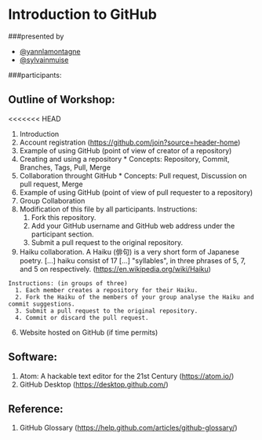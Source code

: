 # Introduction to GitHub
###presented by
- [@yannlamontagne](https://github.com/yannlamontagne)
- [@sylvainmuise](https://github.com/sylvainmuise)

###participants:


## Outline of Workshop:
<<<<<<< HEAD
1. Introduction
2. Account registration (https://github.com/join?source=header-home)
3. Example of using GitHub (point of view of creator of a repository)
  1. Creating and using a repository
    * Concepts: Repository, Commit, Branches, Tags, Pull, Merge
  2. Collaboration throught GitHub
    * Concepts: Pull request, Discussion on pull request, Merge
4. Example of using GitHub (point of view of pull requester to a repository)
5. Group Collaboration
  1. Modification of this file by all participants.
    Instructions:
      1. Fork this repository.
      2. Add your GitHub username and GitHub web address under the participant section.
      3. Submit a pull request to the original repository.
  2. Haiku collaboration.
    A Haiku (俳句) is a very short form of Japanese poetry. [...] haiku consist of 17 [...] "syllables", in three phrases of 5, 7, and 5 on respectively. (https://en.wikipedia.org/wiki/Haiku)

    Instructions: (in groups of three)
      1. Each member creates a repository for their Haiku.
      2. Fork the Haiku of the members of your group analyse the Haiku and commit suggestions.
      3. Submit a pull request to the original repository.
      4. Commit or discard the pull request.
6. Website hosted on GitHub (if time permits)

## Software:
1. Atom: A hackable text editor for the 21st Century (https://atom.io/)
2. GitHub Desktop (https://desktop.github.com/)

## Reference:
1. GitHub Glossary (https://help.github.com/articles/github-glossary/)

